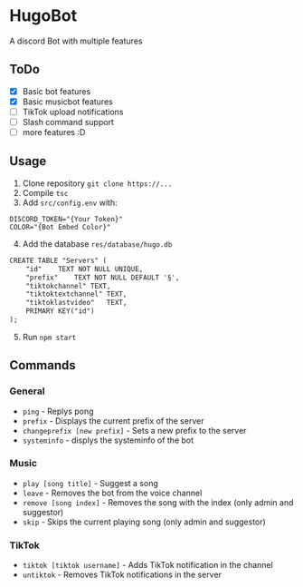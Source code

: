 # HugoBot
A discord Bot with multiple features

## ToDo
- [x] Basic bot features
- [x] Basic musicbot features
- [ ] TikTok upload notifications
- [ ] Slash command support
- [ ] more features :D

## Usage
1. Clone repository `git clone https://...`
2. Compile `tsc`
3. Add `src/config.env` with:
```env
DISCORD_TOKEN="{Your Token}"
COLOR="{Bot Embed Color}"
```
4. Add the database `res/database/hugo.db`
```md
CREATE TABLE "Servers" (
	"id"	TEXT NOT NULL UNIQUE,
	"prefix"	TEXT NOT NULL DEFAULT '§',
	"tiktokchannel"	TEXT,
	"tiktoktextchannel"	TEXT,
	"tiktoklastvideo"	TEXT,
	PRIMARY KEY("id")
);
```
5. Run `npm start`

## Commands
### General
- `ping` - Replys pong
- `prefix` - Displays the current prefix of the server
- `changeprefix [new prefix]` - Sets a new prefix to the server
- `systeminfo` - displys the systeminfo of the bot
### Music
- `play [song title]` - Suggest a song
- `leave` - Removes the bot from the voice channel
- `remove [song index]` - Removes the song with the index (only admin and suggestor)
- `skip` - Skips the current playing song (only admin and suggestor)
### TikTok
- `tiktok [tiktok username]` - Adds TikTok notification in the channel
- `untiktok` - Removes TikTok notifications in the server